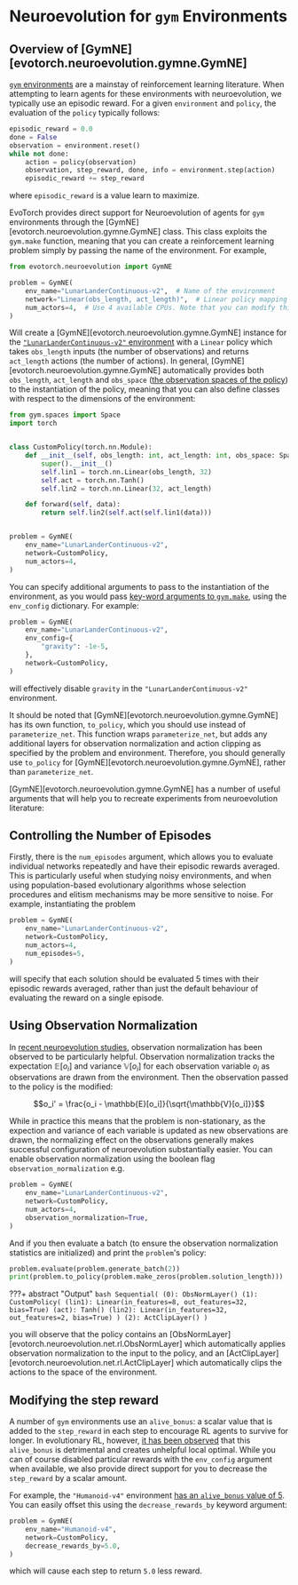 # Neuroevolution for `gym` Environments

## Overview of [GymNE][evotorch.neuroevolution.gymne.GymNE]

[`gym` environments](https://www.gymlibrary.ml/) are a mainstay of reinforcement learning literature. When attempting to learn agents for these environments with neuroevolution, we typically use an episodic reward. For a given `environment` and `policy`, the evaluation of the `policy` typically follows:

```python
episodic_reward = 0.0
done = False
observation = environment.reset()
while not done:
    action = policy(observation)
    observation, step_reward, done, info = environment.step(action)
    episodic_reward += step_reward
```

where `episodic_reward` is a value learn to maximize.

EvoTorch provides direct support for Neuroevolution of agents for `gym` environments through the [GymNE][evotorch.neuroevolution.gymne.GymNE] class. This class exploits the `gym.make` function, meaning that you can create a reinforcement learning problem simply by passing the name of the environment. For example,

```python
from evotorch.neuroevolution import GymNE

problem = GymNE(
    env_name="LunarLanderContinuous-v2",  # Name of the environment
    network="Linear(obs_length, act_length)",  # Linear policy mapping observations to actions
    num_actors=4,  # Use 4 available CPUs. Note that you can modify this value, or use 'max' to exploit all available GPUs
)
```

Will create a [GymNE][evotorch.neuroevolution.gymne.GymNE] instance for the [`"LunarLanderContinuous-v2"` environment](https://www.gymlibrary.ml/environments/box2d/lunar_lander/) with a `Linear` policy which takes `obs_length` inputs (the number of observations) and returns `act_length` actions (the number of actions). In general, [GymNE][evotorch.neuroevolution.gymne.GymNE] automatically provides both `obs_length`, `act_length` and `obs_space` ([the observation spaces of the policy](https://www.gymlibrary.ml/content/api/#gym.Env.observation_space)) to the instantiation of the policy, meaning that you can also define classes with respect to the dimensions of the environment:

```python
from gym.spaces import Space
import torch


class CustomPolicy(torch.nn.Module):
    def __init__(self, obs_length: int, act_length: int, obs_space: Space):
        super().__init__()
        self.lin1 = torch.nn.Linear(obs_length, 32)
        self.act = torch.nn.Tanh()
        self.lin2 = torch.nn.Linear(32, act_length)

    def forward(self, data):
        return self.lin2(self.act(self.lin1(data)))


problem = GymNE(
    env_name="LunarLanderContinuous-v2",
    network=CustomPolicy,
    num_actors=4,
)
```

You can specify additional arguments to pass to the instantiation of the environment, as you would pass [key-word arguments to `gym.make`](https://www.gymlibrary.ml/environments/box2d/lunar_lander/#arguments), using the `env_config` dictionary. For example:

```python
problem = GymNE(
    env_name="LunarLanderContinuous-v2",
    env_config={
        "gravity": -1e-5,
    },
    network=CustomPolicy,
)
```

will effectively disable `gravity` in the `"LunarLanderContinuous-v2"` environment.

It should be noted that [GymNE][evotorch.neuroevolution.gymne.GymNE] has its own function, `to_policy`, which you should use instead of `parameterize_net`. This function wraps `parameterize_net`, but adds any additional layers for observation normalization and action clipping as specified by the problem and environment. Therefore, you should generally use `to_policy` for [GymNE][evotorch.neuroevolution.gymne.GymNE], rather than `parameterize_net`.

[GymNE][evotorch.neuroevolution.gymne.GymNE] has a number of useful arguments that will help you to recreate experiments from neuroevolution literature:

## Controlling the Number of Episodes

Firstly, there is the `num_episodes` argument, which allows you to evaluate individual networks repeatedly and have their episodic rewards averaged. This is particularly useful when studying noisy environments, and when using population-based evolutionary algorithms whose selection procedures and elitism mechanisms may be more sensitive to noise. For example, instantiating the problem

```python
problem = GymNE(
    env_name="LunarLanderContinuous-v2",
    network=CustomPolicy,
    num_actors=4,
    num_episodes=5,
)
```

will specify that each solution should be evaluated $5$ times with their episodic rewards averaged, rather than just the default behaviour of evaluating the reward on a single episode.

## Using Observation Normalization

In [recent neuroevolution studies](https://arxiv.org/pdf/1703.03864.pdf), observation normalization has been observed to be particularly helpful. Observation normalization tracks the expectation $\mathbb{E}[o_i]$ and variance $\mathbb{V}[o_i]$ for each observation variable $o_i$ as observations are drawn from the environment. Then the observation passed to the policy is the modified:

$$o_i' = \frac{o_i - \mathbb{E}[o_i]}{\sqrt{\mathbb{V}[o_i]}}$$

While in practice this means that the problem is non-stationary, as the expection and variance of each variable is updated as new observations are drawn, the normalizing effect on the observations generally makes successful configuration of neuroevolution substantially easier. You can enable observation normalization using the boolean flag `observation_normalization` e.g.

```python
problem = GymNE(
    env_name="LunarLanderContinuous-v2",
    network=CustomPolicy,
    num_actors=4,
    observation_normalization=True,
)
```

And if you then evaluate a batch (to ensure the observation normalization statistics are initialized) and print the `problem`'s policy:

```python
problem.evaluate(problem.generate_batch(2))
print(problem.to_policy(problem.make_zeros(problem.solution_length)))
```

???+ abstract "Output"
    ```bash
    Sequential(
        (0): ObsNormLayer()
        (1): CustomPolicy(
            (lin1): Linear(in_features=8, out_features=32, bias=True)
            (act): Tanh()
            (lin2): Linear(in_features=32, out_features=2, bias=True)
        )
        (2): ActClipLayer()
    )
    ```

you will observe that the policy contains an [ObsNormLayer][evotorch.neuroevolution.net.rl.ObsNormLayer] which automatically applies observation normalization to the input to the policy, and an [ActClipLayer][evotorch.neuroevolution.net.rl.ActClipLayer] which automatically clips the actions to the space of the environment.

## Modifying the step reward

A number of `gym` environments use an `alive_bonus`: a scalar value that is added to the `step_reward` in each step to encourage RL agents to survive for longer. In evolutionary RL, however, [it has been observed](https://arxiv.org/pdf/2008.02387.pdf) that this `alive_bonus` is detrimental and creates unhelpful local optimal. While you can of course disabled particular rewards with the `env_config` argument when available, we also provide direct support for you to decrease the `step_reward` by a scalar amount.

For example, the `"Humanoid-v4"` environment [has an `alive_bonus` value of 5](https://www.gymlibrary.ml/environments/mujoco/humanoid/#rewards). You can easily offset this using the `decrease_rewards_by` keyword argument:

```python
problem = GymNE(
    env_name="Humanoid-v4",
    network=CustomPolicy,
    decrease_rewards_by=5.0,
)
```

which will cause each step to return `5.0` less reward.

